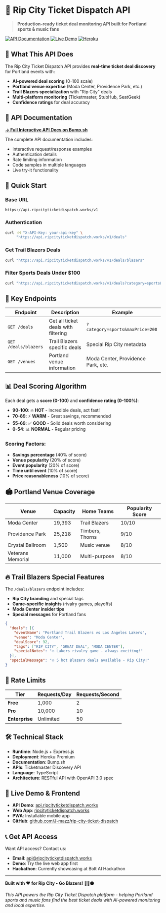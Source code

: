 # 🏀 Rip City Ticket Dispatch API

> **Production-ready ticket deal monitoring API built for Portland sports & music fans**

[![API Documentation](https://img.shields.io/badge/API-Documentation-blue)](https://bump.sh/doc/rip-city-ticket-dispatch)
[![Live Demo](https://img.shields.io/badge/Live-Demo-green)](https://ripcityticketdispatch.works)
[![Heroku](https://img.shields.io/badge/Deployed-Heroku-purple)](https://api.ripcityticketdispatch.works)

## 🚀 **What This API Does**

The Rip City Ticket Dispatch API provides **real-time ticket deal discovery** for Portland events with:

- **AI-powered deal scoring** (0-100 scale)
- **Portland venue expertise** (Moda Center, Providence Park, etc.)
- **Trail Blazers specialization** with "Rip City" deals
- **Multi-platform monitoring** (Ticketmaster, StubHub, SeatGeek)
- **Confidence ratings** for deal accuracy

## 📖 **API Documentation**

**[→ Full Interactive API Docs on Bump.sh](https://bump.sh/doc/rip-city-ticket-dispatch)**

The complete API documentation includes:
- Interactive request/response examples
- Authentication details
- Rate limiting information
- Code samples in multiple languages
- Live try-it functionality

## 🔗 **Quick Start**

### Base URL
```
https://api.ripcityticketdispatch.works/v1
```

### Authentication
```bash
curl -H "X-API-Key: your-api-key" \
     "https://api.ripcityticketdispatch.works/v1/deals"
```

### Get Trail Blazers Deals
```bash
curl "https://api.ripcityticketdispatch.works/v1/deals/blazers"
```

### Filter Sports Deals Under $100
```bash
curl "https://api.ripcityticketdispatch.works/v1/deals?category=sports&maxPrice=100"
```

## 🎯 **Key Endpoints**

| Endpoint | Description | Example |
|----------|-------------|---------|
| `GET /deals` | Get all ticket deals with filtering | `?category=sports&maxPrice=200` |
| `GET /deals/blazers` | Trail Blazers specific deals | Special Rip City metadata |
| `GET /venues` | Portland venue information | Moda Center, Providence Park, etc. |

## 📊 **Deal Scoring Algorithm**

Each deal gets a **score (0-100)** and **confidence rating (0-100%)**:

- **90-100**: 🔥 **HOT** - Incredible deals, act fast!
- **70-89**: ⚡ **WARM** - Great savings, recommended
- **55-69**: ✅ **GOOD** - Solid deals worth considering  
- **0-54**: 📊 **NORMAL** - Regular pricing

### Scoring Factors:
- **Savings percentage** (40% of score)
- **Venue popularity** (20% of score) 
- **Event popularity** (20% of score)
- **Time until event** (10% of score)
- **Price reasonableness** (10% of score)

## 🏟️ **Portland Venue Coverage**

| Venue | Capacity | Home Teams | Popularity Score |
|-------|----------|------------|------------------|
| Moda Center | 19,393 | Trail Blazers | 10/10 |
| Providence Park | 25,218 | Timbers, Thorns | 9/10 |
| Crystal Ballroom | 1,500 | Music venue | 8/10 |
| Veterans Memorial | 11,000 | Multi-purpose | 8/10 |

## 🔥 **Trail Blazers Special Features**

The `/deals/blazers` endpoint includes:

- **Rip City branding** and special tags
- **Game-specific insights** (rivalry games, playoffs)
- **Moda Center insider tips**
- **Special messages** for Portland fans

```json
{
  "deals": [{
    "eventName": "Portland Trail Blazers vs Los Angeles Lakers",
    "venue": "Moda Center",
    "dealScore": 92,
    "tags": ["RIP CITY", "GREAT DEAL", "MODA CENTER"],
    "specialNotes": "🔥 Lakers rivalry game - always exciting!"
  }],
  "specialMessage": "🔥 5 hot Blazers deals available - Rip City!"
}
```

## 📱 **Rate Limits**

| Tier | Requests/Day | Requests/Second |
|------|--------------|-----------------|
| **Free** | 1,000 | 2 |
| **Pro** | 10,000 | 10 |
| **Enterprise** | Unlimited | 50 |

## 🛠️ **Technical Stack**

- **Runtime**: Node.js + Express.js
- **Deployment**: Heroku Premium
- **Documentation**: Bump.sh
- **APIs**: Ticketmaster Discovery API
- **Language**: TypeScript
- **Architecture**: RESTful API with OpenAPI 3.0 spec

## 🚀 **Live Demo & Frontend**

- **API Demo**: [api.ripcityticketdispatch.works](https://api.ripcityticketdispatch.works)
- **Web App**: [ripcityticketdispatch.works](https://ripcityticketdispatch.works)
- **PWA**: Installable mobile app
- **GitHub**: [github.com/J-mazz/rip-city-ticket-dispatch](https://github.com/J-mazz/rip-city-ticket-dispatch)

## 📞 **Get API Access**

Want API access? Contact us:
- **Email**: api@ripcityticketdispatch.works
- **Demo**: Try the live web app first
- **Hackathon**: Currently showcasing at Bolt AI Hackathon

---

**Built with ❤️ for Rip City • Go Blazers!** 🏀🔴⚫

*This API powers the Rip City Ticket Dispatch platform - helping Portland sports and music fans find the best ticket deals with AI-powered monitoring and local expertise.*
